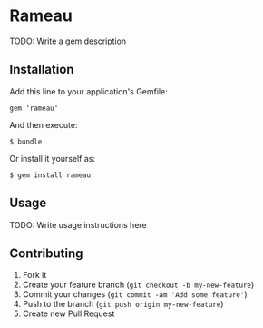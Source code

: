 # Rameau

TODO: Write a gem description

## Installation

Add this line to your application's Gemfile:

    gem 'rameau'

And then execute:

    $ bundle

Or install it yourself as:

    $ gem install rameau

## Usage

TODO: Write usage instructions here

## Contributing

1. Fork it
2. Create your feature branch (`git checkout -b my-new-feature`)
3. Commit your changes (`git commit -am 'Add some feature'`)
4. Push to the branch (`git push origin my-new-feature`)
5. Create new Pull Request
